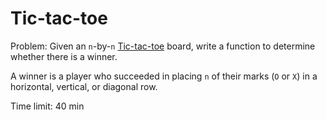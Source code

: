 Tic-tac-toe
===========

Problem: Given an `n`-by-`n`
[Tic-tac-toe](https://en.wikipedia.org/wiki/Tic-tac-toe) board, write a
function to determine whether there is a winner.

A winner is a player who succeeded in placing `n` of their marks (`O` or `X`)
in a horizontal, vertical, or diagonal row.

Time limit: 40 min
